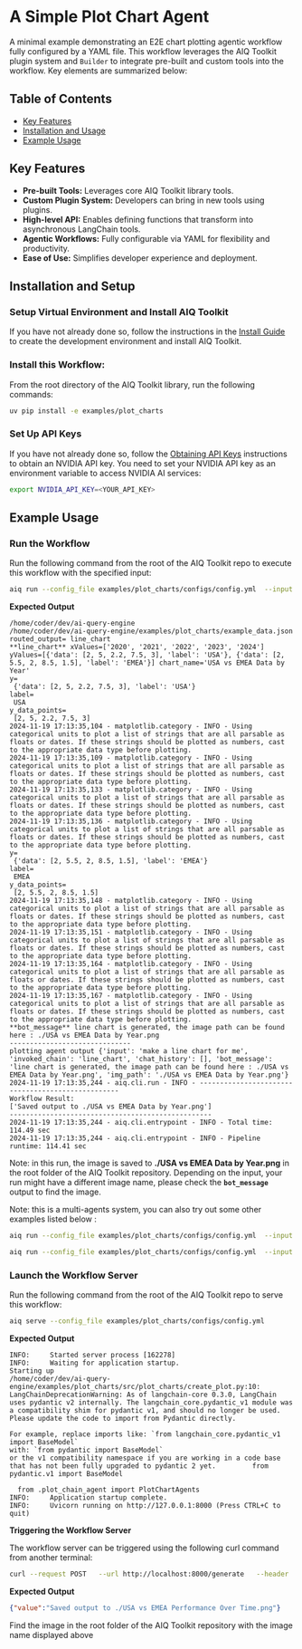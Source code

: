 <!--
SPDX-FileCopyrightText: Copyright (c) 2025, NVIDIA CORPORATION & AFFILIATES. All rights reserved.
SPDX-License-Identifier: Apache-2.0

Licensed under the Apache License, Version 2.0 (the "License");
you may not use this file except in compliance with the License.
You may obtain a copy of the License at

http://www.apache.org/licenses/LICENSE-2.0

Unless required by applicable law or agreed to in writing, software
distributed under the License is distributed on an "AS IS" BASIS,
WITHOUT WARRANTIES OR CONDITIONS OF ANY KIND, either express or implied.
See the License for the specific language governing permissions and
limitations under the License.
-->

<!--
  SPDX-FileCopyrightText: Copyright (c) 2024-2025 NVIDIA CORPORATION & AFFILIATES. All rights reserved.
  SPDX-License-Identifier: Apache-2.0
-->

# A Simple Plot Chart Agent

A minimal example demonstrating an E2E chart plotting agentic workflow fully configured by a YAML file. This workflow leverages the AIQ Toolkit plugin system and `Builder` to integrate pre-built and custom tools into the workflow. Key elements are summarized below:

## Table of Contents

* [Key Features](#key-features)
* [Installation and Usage](#installation-and-setup)
* [Example Usage](#example-usage)

## Key Features

- **Pre-built Tools:** Leverages core AIQ Toolkit library tools.
- **Custom Plugin System:** Developers can bring in new tools using plugins.
- **High-level API:** Enables defining functions that transform into asynchronous LangChain tools.
- **Agentic Workflows:** Fully configurable via YAML for flexibility and productivity.
- **Ease of Use:** Simplifies developer experience and deployment.

## Installation and Setup

### Setup Virtual Environment and Install AIQ Toolkit

If you have not already done so, follow the instructions in the [Install Guide](../../docs/source/get-started/install.md#install-from-source) to create the development environment and install AIQ Toolkit.

### Install this Workflow:

From the root directory of the AIQ Toolkit library, run the following commands:

```bash
uv pip install -e examples/plot_charts
```

### Set Up API Keys
If you have not already done so, follow the [Obtaining API Keys](../../docs/source/get-started/install.md#obtaining-api-keys) instructions to obtain an NVIDIA API key. You need to set your NVIDIA API key as an environment variable to access NVIDIA AI services:

```bash
export NVIDIA_API_KEY=<YOUR_API_KEY>
```

## Example Usage

### Run the Workflow

Run the following command from the root of the AIQ Toolkit repo to execute this workflow with the specified input:

```bash
aiq run --config_file examples/plot_charts/configs/config.yml  --input "make a line chart for me"
```

**Expected Output**

```console
/home/coder/dev/ai-query-engine
/home/coder/dev/ai-query-engine/examples/plot_charts/example_data.json
routed_output= line_chart
**line_chart** xValues=['2020', '2021', '2022', '2023', '2024'] yValues=[{'data': [2, 5, 2.2, 7.5, 3], 'label': 'USA'}, {'data': [2, 5.5, 2, 8.5, 1.5], 'label': 'EMEA'}] chart_name='USA vs EMEA Data by Year'
y=
 {'data': [2, 5, 2.2, 7.5, 3], 'label': 'USA'}
label=
 USA
y_data_points=
 [2, 5, 2.2, 7.5, 3]
2024-11-19 17:13:35,104 - matplotlib.category - INFO - Using categorical units to plot a list of strings that are all parsable as floats or dates. If these strings should be plotted as numbers, cast to the appropriate data type before plotting.
2024-11-19 17:13:35,109 - matplotlib.category - INFO - Using categorical units to plot a list of strings that are all parsable as floats or dates. If these strings should be plotted as numbers, cast to the appropriate data type before plotting.
2024-11-19 17:13:35,133 - matplotlib.category - INFO - Using categorical units to plot a list of strings that are all parsable as floats or dates. If these strings should be plotted as numbers, cast to the appropriate data type before plotting.
2024-11-19 17:13:35,136 - matplotlib.category - INFO - Using categorical units to plot a list of strings that are all parsable as floats or dates. If these strings should be plotted as numbers, cast to the appropriate data type before plotting.
y=
 {'data': [2, 5.5, 2, 8.5, 1.5], 'label': 'EMEA'}
label=
 EMEA
y_data_points=
 [2, 5.5, 2, 8.5, 1.5]
2024-11-19 17:13:35,148 - matplotlib.category - INFO - Using categorical units to plot a list of strings that are all parsable as floats or dates. If these strings should be plotted as numbers, cast to the appropriate data type before plotting.
2024-11-19 17:13:35,151 - matplotlib.category - INFO - Using categorical units to plot a list of strings that are all parsable as floats or dates. If these strings should be plotted as numbers, cast to the appropriate data type before plotting.
2024-11-19 17:13:35,164 - matplotlib.category - INFO - Using categorical units to plot a list of strings that are all parsable as floats or dates. If these strings should be plotted as numbers, cast to the appropriate data type before plotting.
2024-11-19 17:13:35,167 - matplotlib.category - INFO - Using categorical units to plot a list of strings that are all parsable as floats or dates. If these strings should be plotted as numbers, cast to the appropriate data type before plotting.
**bot_message** line chart is generated, the image path can be found here : ./USA vs EMEA Data by Year.png
------------------------------
plotting agent output {'input': 'make a line chart for me', 'invoked_chain': 'line_chart', 'chat_history': [], 'bot_message': 'line chart is generated, the image path can be found here : ./USA vs EMEA Data by Year.png', 'img_path': './USA vs EMEA Data by Year.png'}
2024-11-19 17:13:35,244 - aiq.cli.run - INFO - --------------------------------------------------
Workflow Result:
['Saved output to ./USA vs EMEA Data by Year.png']
--------------------------------------------------
2024-11-19 17:13:35,244 - aiq.cli.entrypoint - INFO - Total time: 114.49 sec
2024-11-19 17:13:35,244 - aiq.cli.entrypoint - INFO - Pipeline runtime: 114.41 sec
```

Note: in this run, the image is saved to **./USA vs EMEA Data by Year.png** in the root folder of the AIQ Toolkit repository. Depending on the input, your run might have a different image name, please check the **`bot_message`** output to find the image.



Note: this is a multi-agents system, you can also try out some other examples listed below :
```bash
aiq run --config_file examples/plot_charts/configs/config.yml  --input "no I change my mind, make a bar chart instead"
```
```bash
aiq run --config_file examples/plot_charts/configs/config.yml  --input "tell me a joke"
```


### Launch the Workflow Server

Run the following command from the root of the AIQ Toolkit repo to serve this workflow:

```bash
aiq serve --config_file examples/plot_charts/configs/config.yml
```

**Expected Output**

```console
INFO:     Started server process [162278]
INFO:     Waiting for application startup.
Starting up
/home/coder/dev/ai-query-engine/examples/plot_charts/src/plot_charts/create_plot.py:10: LangChainDeprecationWarning: As of langchain-core 0.3.0, LangChain uses pydantic v2 internally. The langchain_core.pydantic_v1 module was a compatibility shim for pydantic v1, and should no longer be used. Please update the code to import from Pydantic directly.

For example, replace imports like: `from langchain_core.pydantic_v1 import BaseModel`
with: `from pydantic import BaseModel`
or the v1 compatibility namespace if you are working in a code base that has not been fully upgraded to pydantic 2 yet.         from pydantic.v1 import BaseModel

  from .plot_chain_agent import PlotChartAgents
INFO:     Application startup complete.
INFO:     Uvicorn running on http://127.0.0.1:8000 (Press CTRL+C to quit)
```

**Triggering the Workflow Server**

The workflow server can be triggered using the following curl command from another terminal:

```bash
curl --request POST   --url http://localhost:8000/generate   --header 'Content-Type: application/json'   --data '{"input_message": "make a trend chart for me"}'
```

**Expected Output**
```json
{"value":"Saved output to ./USA vs EMEA Performance Over Time.png"}
```

Find the image in the root folder of the AIQ Toolkit repository with the image name displayed above
